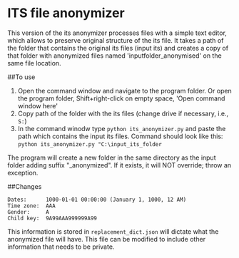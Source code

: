 # ITS file anonymizer
This version of the its anonymizer processes files with a simple text editor, which allows to preserve original structure of the its file. It takes a path of the folder that contains the original its files (input its) and creates a copy of that folder with anonymized files  named 'inputfolder_anonymised' on the same file location.

##To use

1. Open the command window and navigate to the program folder. Or open the program folder, Shift+right-click on empty space, 'Open command window here'
2. Copy path of the folder with the its files (change drive if necessary, i.e., `S:`)
3. In the command winodw type `python its_anonymizer.py` and paste the path which contains the input its files. Command should look like this:
`python its_anonymizer.py "C:\input_its_folder`

The program will create a new folder in the same directory as the input folder adding suffix "_anonymized". If it exists, it will NOT override; throw an exception. 

##Changes

    Dates:		1000-01-01 00:00:00 (January 1, 1000, 12 AM)
    Time zone: 	AAA
    Gender: 	A
    Child key: 	9A99AAA999999A99

This information is stored in `replacement_dict.json` will dictate what the anonymized file will have. This file can be modified to include other information that needs to be private.